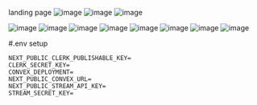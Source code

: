 landing page
![image](https://github.com/user-attachments/assets/a1da778b-2160-4ae8-953e-ebb87ff9c0e3)
![image](https://github.com/user-attachments/assets/9ee2e82c-9103-4568-8604-e3aec2a4bd51)
![image](https://github.com/user-attachments/assets/8ad7283b-3966-480e-9683-06f91c7e067b)

![image](https://github.com/user-attachments/assets/c08edd33-6e69-4c5c-9233-46ea5539a1c1)
![image](https://github.com/user-attachments/assets/839b3856-29b0-4e29-bcac-b74743428a91)
![image](https://github.com/user-attachments/assets/1053a0b2-5975-4f4f-b7f7-84f869ccd7fa)
![image](https://github.com/user-attachments/assets/87c0f2e9-98f7-447a-8253-868bba03824c)
![image](https://github.com/user-attachments/assets/6815c087-d24f-418f-9457-6bf62ac15af6)
![image](https://github.com/user-attachments/assets/ef000054-15a9-417f-bfbe-fa65c6f7fba7)
![image](https://github.com/user-attachments/assets/d38fa400-9057-42a2-84a2-3f766a86e223)
![image](https://github.com/user-attachments/assets/6ea55455-797b-4377-b74d-e2a36e0db989)








#.env setup
```
NEXT_PUBLIC_CLERK_PUBLISHABLE_KEY=
CLERK_SECRET_KEY=
CONVEX_DEPLOYMENT=
NEXT_PUBLIC_CONVEX_URL=
NEXT_PUBLIC_STREAM_API_KEY=
STREAM_SECRET_KEY=
